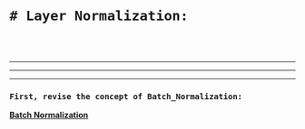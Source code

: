 <br>
<br>

# `# Layer Normalization: `

<br>
<br>

---
---
---

### `First, revise the concept of Batch_Normalization: `

[**Batch Normalization**](https://github.com/yasin-arafat-05/100DaysDL/blob/main/note/31_Batch_Normalization.pdf)




